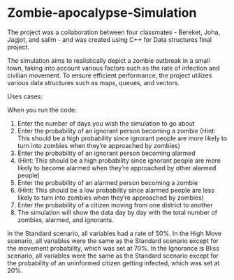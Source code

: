 # Zombie-apocalypse-Simulation

The project was a collaboration between four classmates - Bereket, Joha, Jagjot, and salim - and was created using C++ for Data structures final project. 

The simulation aims to realistically depict a zombie outbreak in a small town, taking into account various factors such as the rate of infection and civilian movement. To ensure efficient performance, the project utilizes various data structures such as maps, queues, and vectors.

Uses cases:

When you run the code:
1. Enter the number of days you wish the simulation to go about
2. Enter the probability of an ignorant person becoming a zombie (Hint: This should be a high probability since ignorant people are more likely to turn into zombies when they’re approached by zombies)
3. Enter the probability of an ignorant person becoming alarmed 
4. (Hint: This should be a high probability since ignorant people are more likely to become alarmed when they’re approached by other alarmed people)
5. Enter the probability of an alarmed person becoming a zombie 
6. (Hint: This should be a low probability since alarmed people are less likely to turn into zombies when they’re approached by zombies)
7. Enter the probability of a citizen moving from one district to another
8. The simulation will show the data day by day with the total number of zombies, alarmed, and ignorants. 

In the Standard scenario, all variables had a rate of 50%. In the High Move scenario, all variables were the same as the Standard scenario except for the movement probability, which was set at 70%. In the Ignorance is Bliss scenario, all variables were the same as the Standard scenario except for the probability of an uninformed citizen getting infected, which was set at 20%.
